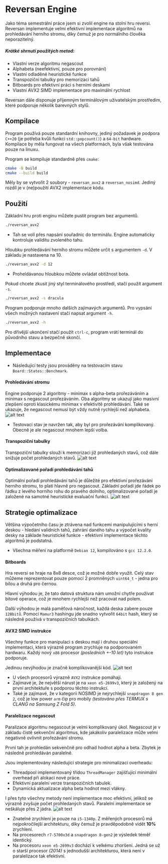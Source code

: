 # Reversan Engine
Jako téma semestrální práce jsem si zvolil engine na stolní hru reversi. Reversan implementuje velmi efektivní implementace algoritmů na prohledávání herního stromu, díky čemuž je pro normálního člověka neporazitelný.

##### Krátké shrnutí použitých metod:
- Vlastní verze algoritmu negascout
- Alphabeta (neefektivní, pouze pro porovnání)
- Vlastní odladěné heuristické funkce
- Transpoziční tabulky pro memorizaci tahů
- Bitboards pro efektivní práci s herními deskami
- Vlastní AVX2 SIMD implementace pro maximální rychlost

Reversan dále disponuje příjemným terminálovým uživatelským prostředím, které podporuje několik barevných stylů.

## Kompilace
Program používá pouze standardní knihovny, jediný požadavek je podpora `C++20` (je potřeba kvůli funkci `std::popcount()`) a `64-bit` hardware. Kompilace by měla fungovat na všech platformách, byla však testována pouze na linuxu.

Program se kompiluje standardně přes `cmake`:
```bash
cmake -B build
cmake --build build
```
Měly by se vytvořit 2 soubory - `reversan_avx2` a `reversan_nosimd`. Jediný rozdíl je v (ne)použití AVX2 implementace kódu.

## Použití
Základní hru proti enginu můžete pustit program bez argumentů.
```bash
./reversan_avx2
```
- Tah se volí přes napsání souřadnic do terminálu. Engine automaticky kontroluje validitu zvoleného tahu.

Hloubku prohledávání herního stromu můžete určit s argumentem `-d`. V základu je nastavena na 10.
```bash
./reversan_avx2 -d 12
```
- Proheldávanou hloubkou můžete ovládat obtížnost bota.

Pokud chcete zkusit jiný styl terminálového prostředí, stačí použít argument `-s`.
```bash
./reversan_avx2 -s dracula
```
Program podporuje mnoho dalších zajímavých argumentů. Pro vypsání všech možných nastavení stačí napsat argument `-h`.
```bash
./reversan_avx2 -h
```
Pro dřívější ukončení stačí použít `ctrl-c`, program vrátí terminál do původního stavu a bezpečně skončí.

## Implementace
- Následující testy jsou prováděny na testovacím stavu `Board::States::Benchmark`.
#### Prohledávání stromu
Engine podporuje 2 algoritmy - minimax s alpha-beta prořezáváním a minimax s negascout prořezáváním. Oba algoritmy se ukazují jako masivní zlepšení oproti klasickému minimax v efektivitě prohledávání. Také se ukazuje, že negascout nemusí být vždy nutně rychlejší než alphabeta.
![alt text](graphs/pruning.png)
- Testovací stav je navržen tak, aby byl pro prořezávání komplikovaný. Obecně je ale negascout mnohem lepší volba.

#### Transpoziční tabulky
Transpoziční tabulky slouží k memorizaci již prohledaných stavů, což dále snižuje počet prohledaných stavů.
![alt text](graphs/transposition.png)

#### Optimalizované pořadí prohledávání tahů
Optimální pořadí prohledávání tahů je důležité pro efektivní prořezávání herního stromu, to platí hlavně pro negascout. Základní pořadí jde řádek po řádku z levého horního rohu do pravého dolního, optimalizované pořadí je založené na samotné heuristické evaluační funkci.
![alt text](graphs/move_order.png)

## Strategie optimalizace
Většina výpočetního času je ztrávena nad funkcemi manipulujícími s herní deskou - hledání validních tahů, zahrání daného tahu a výpočet kvality desky na základe heuristické funkce - efektivní implementace těchto algoritmů je podstatná.
- Všechna měření na platformě `Debian 12`, kompilováno s `gcc 12.2.0`.

#### Bitboards
Hra reversi se hraje na 8x8 desce, což je možné dobře využít. Celý stav můžeme reprezentovat pouze pomocí 2 promněných `uint64_t` - jedna pro bílou a druhá pro černou.

Hlavní výhodou je, že tato datová struktura nám umožní chytře používat bitové operace, což je mnohem rychlejší než pracovat nad polem.

Další výhodou je malá paměťová náročnost, každá deska zabere pouze `128bitů`. Pomocí `Mamur3` hashingu jde snadno vytvořit `64bit` hash, který se následně používá v transpozičních tabulkách.

#### AVX2 SIMD instrukce
Všechny funkce pro manipulaci s deskou mají i druhou speciální implementaci, která výrazně program zrychluje na podporovaném hardwaru. Každý nový `x86` procesor *(posledních +-10 let)* tyto instrukce podporuje.

Jedinou nevýhodou je značně komplikovanější kód.
![alt text](graphs/simd.png)
- U všech procesorů výrazně `AVX2` instrukce pomáhají.
- Zajímavé je, že největší nárust je na `xeon e5-2699v3`, který je založený na první architektuře s podporou těchto instrukcí.
- Také je zajímavé, že v kategorii NOSIMD je nejrychlejší `snapdragon 8 gen 2`, což je low power `arm` čip pro mobily *(testováno přes TERMUX s CLANG na Samsung Z Fold 5)*.

#### Paralelizace negascout
Paralizace algoritmu negascout je velmi komplikovaný úkol. Negascout je v základu čistě sekvenční algoritmus, kde jakákoliv paralelizace může velmi negativně ovlivnit prořezávání stromu.

První tah je prohledán sekvenčně pro odhad hodnot alpha a beta. Zbytek je následně prohledáván paralelně.

Jsou implementovány následující strategie pro minimalizaci overheadu:
- Threadpool implementovaný třídou `ThreadManager` zajišťující minimální overhead při alokaci nové práce.
- Efektivní paralelní verze transpozičních tabulek.
- Dynamická aktualizace alpha beta hodnot mezi vlákny.

I přes tyto všechny metody není implementace moc efektivní, jelikož se výrazně zvyšuje počet prohledaných stavů. Paralelní implementace se neškáluje přes 2 jádra.
![alt text](graphs/parallel.png)
- Znatelné zrychlení je pouze na `i5-1340p`. Z měřených procesorů má nejpokročilejší architekturu, díky čemuž je pravděpodobně vidět **10%** zrychlení.
- Na procesorech `r7-5700x3d` a `snapdragon 8-gen2` je výsledek téměř identický.
- Na procesoru `xeon e5-2699v3` dochází k velkému zhoršení. Jedná se už o starší procesor *(2014)* s jednodušší architekturou, která není v paralelizace tak efektivní.